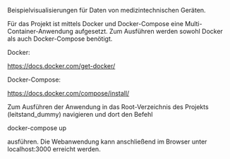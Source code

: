 Beispielvisualisierungen für Daten von medizintechnischen Geräten.

Für das Projekt ist mittels Docker und Docker-Compose eine Multi-Container-Anwendung aufgesetzt. Zum Ausführen werden sowohl Docker als auch Docker-Compose benötigt.

Docker:

https://docs.docker.com/get-docker/

Docker-Compose:

https://docs.docker.com/compose/install/

Zum Ausführen der Anwendung in das Root-Verzeichnis des Projekts (leitstand_dummy) navigieren und dort den Befehl

docker-compose up

ausführen. Die Webanwendung kann anschließend im Browser unter localhost:3000 erreicht werden.
